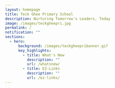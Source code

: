 ```yaml
---
layout: homepage
title: Teck Ghee Primary School
description: Nurturing Tomorrow's Leaders, Today
image: /images/teckgheepri.jpg
permalink: /
notification: ""
sections:
  - hero:
      background: /images/teckgheepribanner.gif
      key_highlights:
        - title: What's New
          description: ""
          url: /whatsnew/
        - title: EZ-Links
          description: ""
          url: /ez-links/
---
```

